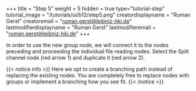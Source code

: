 +++
title = "Step 5"
weight = 5
hidden = true
type="tutorial-step"
tutorial_image = "/tutorials/ui/b12/step5.png"
creatordisplayname = "Ruman Gerst"
creatoremail = "ruman.gerst@leibniz-hki.de"
lastmodifierdisplayname = "Ruman Gerst"
lastmodifieremail = "ruman.gerst@leibniz-hki.de"
+++

In order to use the new group node, we will connect it to the nodes preceding and proceeding the individual file reading nodes. Select the Split channel node (red arrow 1) and duplicate it (red arrow 2).

{{< notice info >}}
Here we opt to create a branching path instead of replacing the existing nodes. You are completely free to replace nodes with groups or implement a branching how you see fit.
{{< /notice >}}